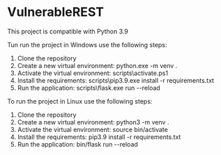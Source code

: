 # VulnerableREST

This project is compatible with Python 3.9

Tun run the project in Windows use the following steps:
  1. Clone the repository 
  2. Create a new virtual environment: python.exe -m venv .
  3. Activate the virtual environment: scripts\activate.ps1
  4. Install the requirements: scripts\pip3.9.exe install -r requirements.txt
  5. Run the application: scripts\flask.exe run --reload 

To run the project in Linux use the following steps:
  1. Clone the repository 
  2. Create a new virtual environment: python3 -m venv .
  3. Activate the virtual environment: source bin/activate
  4. Install the requirements: pip3.9 install -r requirements.txt
  5. Run the application: bin/flask run --reload 
